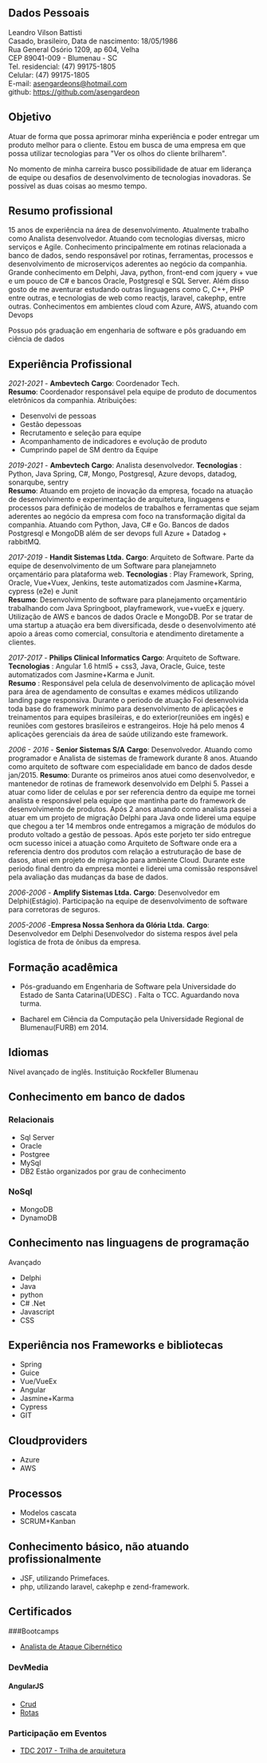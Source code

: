 
## Dados Pessoais

Leandro Vilson Battisti  
Casado, brasileiro,
Data de nascimento: 18/05/1986  
Rua General Osório 1209, ap 604, Velha  
CEP 89041-009 - Blumenau - SC  
Tel. residencial: (47) 99175-1805  
Celular: (47) 99175-1805  
E-mail: asengardeons@hotmail.com  
github: https://github.com/asengardeon

## Objetivo
Atuar de forma que possa aprimorar minha experiência e poder entregar um produto melhor para o cliente.
Estou em busca de uma empresa em que possa utilizar tecnologias para "Ver os olhos do cliente brilharem". 

No momento de minha carreira busco possibilidade de atuar em liderança de equipe ou desafios de desenvolvimento de tecnologias inovadoras. Se possível as duas coisas ao mesmo tempo.

## Resumo profissional
15 anos de experiência na área de desenvolvimento. Atualmente trabalho como Analista desenvolvedor. Atuando com tecnologias diversas, micro serviços e Agile.
Conhecimento principalmente em rotinas relacionada a banco de dados, sendo responsável por rotinas, ferramentas, processos e desenvolvimento de microserviços aderentes ao negócio da companhia.
Grande conhecimento em Delphi, Java, python, front-end com jquery + vue e um pouco de C# e bancos Oracle, Postgresql e SQL Server.
Além disso gosto de me aventurar estudando outras linguagens como C, C++, PHP entre outras, e tecnologias de web como reactjs, laravel, cakephp, entre outras.
Conhecimentos em ambientes cloud com Azure, AWS, atuando com Devops

Possuo pós graduação em engenharia de software e pôs graduando em ciência de dados

## Experiência Profissional

*2021-2021* - **Ambevtech**
**Cargo**: Coordenador Tech.   
**Resumo**: Coordenador responsável pela equipe de produto de documentos eletrônicos da companhia.
Atribuições:
- Desenvolvi de pessoas
- Gestão depessoas
- Recrutamento e seleção para equipe
- Acompanhamento de indicadores e evolução de produto
- Cumprindo papel de SM dentro da Equipe


*2019-2021* - **Ambevtech**
**Cargo**: Analista desenvolvedor. 
**Tecnologias** :  Python, Java Spring, C#, Mongo, Postgresql, Azure devops, datadog, sonarqube, sentry  
**Resumo**: Atuando em projeto de inovação da empresa, focado na atuação de desenvolvimento e experimentação de arquitetura, linguagens e processos para definição de modelos de trabalhos e ferramentas que sejam aderentes ao negócio da empresa com foco na transformação digital da companhia. Atuando com Python, Java, C# e Go. Bancos de dados Postgresql e MongoDB além de ser devops full Azure + Datadog + rabbitMQ.

*2017-2019* - **Handit Sistemas Ltda.**
**Cargo**: Arquiteto de Software. Parte da equipe de desenvolvimento de um Software para planejamneto orçamentário para plataforma web.
**Tecnologias** :  Play Framework, Spring, Oracle, Vue+Vuex, Jenkins, teste automatizados com Jasmine+Karma, cypress (e2e) e Junit  
**Resumo**: Desenvolvimento de software para planejamento orçamentário trabalhando com Java Springboot, playframework, vue+vueEx e jquery. Utilização de AWS e bancos de dados Oracle e MongoDB.
Por se tratar de uma startup a atuação era bem diversificada, desde o desenvolvimento até apoio a áreas como comercial, consultoria e atendimento diretamente a clientes.


*2017-2017* - **Philips Clinical Informatics**
**Cargo**: Arquiteto de Software. 
**Tecnologias** :  Angular 1.6 html5 + css3, Java, Oracle, Guice, teste automatizados com Jasmine+Karma e Junit.  
**Resumo** : Responsável pela celula de desenvolvimento de aplicação móvel para área de agendamento de consultas e exames médicos  utilizando landing page responsiva. Durante o periodo de atuação Foi desenvolvida toda base do framework minimo para desenvolvimento de aplicações e treinamentos para equipes brasileiras, e do exterior(reuniões em ingês) e reuniões com gestores brasileiros e estrangeiros.
Hoje há pelo menos 4 aplicações gerenciais da área de saúde utilizando este framework.

*2006 - 2016* - **Senior Sistemas S/A**
**Cargo**: Desenvolvedor. Atuando como programador e Analista de sistemas de framework durante 8 anos.
Atuando como arquiteto de software com especialidade em banco de dados desde jan/2015.
**Resumo**: Durante os primeiros anos atuei como desenvolvedor, e mantenedor de rotinas de framework desenvolvido em Delphi 5. Passei a atuar como lider de celulas e por ser referencia dentro da equipe me tornei analista e responsável pela equipe que mantinha parte do framework de desenvolvimento de produtos. Após 2 anos atuando como analista passei a atuar em um projeto de migração Delphi para Java onde liderei uma equipe que chegou a ter 14 membros onde entregamos a migração de módulos do produto voltado a gestão de pessoas. Após este porjeto ter sido entregue ocm sucesso inicei a atuação como Arquiteto de Software onde era a referencia dentro dos produtos com relação a estruturação de base de dasos, atuei em projeto de migração para ambiente Cloud. Durante este periodo final dentro da empresa montei e liderei uma comissão responsável pela avaliação das mudanças da base de dados.

*2006-2006* - **Amplify Sistemas Ltda.**
**Cargo**: Desenvolvedor em Delphi(Estágio).
Participação na equipe de desenvolvimento  de software para corretoras de seguros.

*2005-2006* -**Empresa Nossa Senhora da Glória Ltda.**
**Cargo**: Desenvolvedor em Delphi
Desenvolvedor do sistema respos ável pela logística de frota de ônibus da empresa.

## Formação acadêmica
- Pós-graduando em Engenharia de Software pela Universidade do Estado de Santa Catarina(UDESC) . Falta o TCC. Aguardando nova turma.

- Bacharel em Ciência da Computação pela Universidade Regional de Blumenau(FURB) em 2014.


## Idiomas
Nível avançado de inglês. Instituição Rockfeller Blumenau

## Conhecimento em banco de dados
### Relacionais
- Sql Server
- Oracle
- Postgree
- MySql
- DB2
Estão organizados por grau de conhecimento

### NoSql
- MongoDB
- DynamoDB

## Conhecimento nas linguagens de programação 
Avançado
- Delphi
- Java
- python
- C# .Net
- Javascript
- CSS

## Experiência nos Frameworks e bibliotecas
- Spring
- Guice
- Vue/VueEx
- Angular
- Jasmine+Karma
- Cypress
- GIT

## Cloudproviders
- Azure
- AWS

## Processos
- Modelos cascata
- SCRUM+Kanban
  
## Conhecimento básico, não atuando profissionalmente
- JSF, utilizando Primefaces.
- php, utilizando laravel, cakephp e zend-framework.

## Certificados
###Bootcamps
* [Analista de Ataque Cibernético](certificados/certificado_asengardeons_ataque_cyber-igti.pdf)
### DevMedia
#### AngularJS
* [Crud](certificados/Certificado-Devmedia-crud-angularjs.pdf)
* [Rotas](certificados/Certificado-Devmedia-rotas-angularjs.pdf)
### Participação em Eventos
* [TDC 2017 - Trilha de arquitetura](certificados//certificadoTDC2017Floripa-Arquitetura.pdf)


 
 
